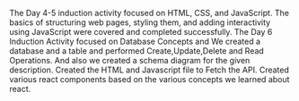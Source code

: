 The Day 4-5 induction activity focused on HTML, CSS, and JavaScript. The basics of structuring web pages, styling them, and adding interactivity using JavaScript were covered and completed successfully.
The Day 6 Induction Activity focused on Database Concepts and We created a database and a table and performed Create,Update,Delete and Read Operations.
And also we created a schema diagram for the given description.
Created the HTML and Javascript file to Fetch the API.
Created various react components based on the various concepts we learned about react.